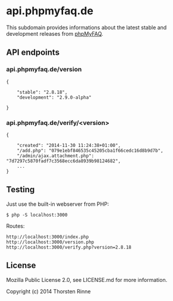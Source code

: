 # api.phpmyfaq.de

This subdomain provides informations about the latest stable and development releases from [phpMyFAQ](http://www.phpmyfaq.de).

## API endpoints

### api.phpmyfaq.de/version

    {
    
        "stable": "2.8.18",
        "development": "2.9.0-alpha"
    
    }
    
### api.phpmyfaq.de/verify/&lt;version&gt;

    {
    
        "created": "2014-11-30 11:24:38+01:00",
        "/add.php": "079e1ebf846535c45205cba1f66cedc16d8b9d7b",
        "/admin/ajax.attachment.php": "7d7297c5870fadf7c3568ecc6da8939b98124682",
        ...
    }
    
## Testing

Just use the built-in webserver from PHP:
 
    $ php -S localhost:3000
    
Routes:

    http://localhost:3000/index.php
    http://localhost:3000/version.php
    http://localhost:3000/verify.php?version=2.8.18
    
## License

Mozilla Public License 2.0, see LICENSE.md for more information.

Copyright (c) 2014 Thorsten Rinne